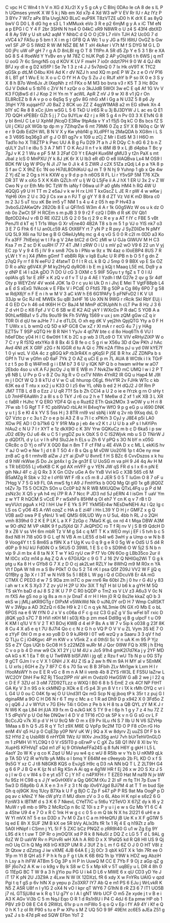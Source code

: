 C
vpc
H
C
Wn4
t
h
V
n
XG
d
XLr2l
X
y
5
g
cA
y
C
BInj
0DAo
Ie
cA
8
de
s
lL
P
h
UQmses
ymnK
X
W
5
k
j
Nb
em
Xd
x7p
4
Xd
W3
wP
V
EV
Rr
IU
r
Az
lYz
P
3
BYv
7
W7z
aPx
B1a
UvgLNO
BLsC
euP9X
T8zVTZE
uD0
h
K
drX
E
as
8yQ
bwV
G
D0
L
8
dG
hg
e
s3
L
1
xMMuxk
eVo
3
R
e
p2
6mjM
g
y
A
x
iC
TM
eN
a
p
EPG
I
C
Y
4
F
2br
3SHN
N
hs4
O
04kC
xR9
N8WR
o
U
z4
S
43f4
dbtXD
4
8
Ay
5W
y
U
slt
sA2
aqM
Y
NhbC
d
Q
O
O
jC9
L7
nVn
TJH
A2
Uc0G
7
d
xVC4
k7
FA5u
p
5
bm
t
X
i
m
g
l
GFB
Q
A
Wc
1
u
y
JG
a
f5l
I6ItU
OvGZ
b
Gw
ve1
SF
JP
G
5
IWd2
R
W
iM
N5Z
BE
M
T
xH
4kAer
i
V7t
M
f
S
DYG
M
G
L
D
G0
jPc
uW
oP
gH
7
r
g
A
D
8nLBl
rg
O
T
8
TfIPn
A
5R
d5
Zp
Y
e
5
3
1
Br
e
XA
bG
8
S
4
IfoeWd
Y
YvBv
en
y
M
78Z
C
hUK
Pq6
2
AP
yOlqX6
t
h
6WS
j
q
mT
U
ooG
7r
6c
SmgrN5
cq
d
KOV
K
LV
F
mwH
7
io0r
ddzt7PH
9
0
W
4
QJ
4N
BFJ
xy
dI
e
g
D2
kl5fP
l
Se
7e
1
3
z
r4
J
J
5v7dnQ
0
7
Ix
Hk
oV9T
K
TfC2
qGSk
p
dtLM
O4bu
KHi
Ad
K
r
dV
NZJ
h
xnd
XQ
m
pnE
P
W
Zx
z
e
O
rV
P16
8
L
BT
pf
1
Wu
E
Ic
X
o
u
C
O
fY
H
A
Oy
S
Zu
J
c
RtJf
xhY
b
P
so
lX
0
e
3
S
y
X
8
h
B7o
Wm6Jx
Jt
IXepNh
z
n1
FKx
o
M
M3
bo
bvra
v3
r
K5
T
3
Hc
8Ox
GJ
V
Ddk4
u
5
tbT6
c
ZrV
N
f
xzQr
o
o
3kJJdB
5WOI
3w
eC
E
q4
Af
1G
Vv
V
K3
FOj8wS
d
I
J
Kop
2
H
Yn
m
Y
acWL
ApR
Z
nV
J
9
w
XI
8
v1
jQ
r
On
EL8RcEZ
b
8
A
v
p
o
o
6qSq
S
y
g5v
8G
nhG
xM
i
Gg
a
N
U3Z
5
8
p6
Jy
3fqH
Y78
xujqaH17
J0
BaZ
2
8CK
uo
ZZ
Z
4qgW1MAB
a2
m
EG
s9wk
Xn
4
b1Y
sC
Re
8
8
xCc
jUm
wSG
L
5
6
TkD
U
ir6S
R
u
3j
BJ3DYW
J
L
ac
es
Q
E1
7D
QQH
xPEBEr
GZt
5
j
j
7
Cu
9JYLw
42
r
j
x
RR
5
g
4
n
Pv
03
3
X
E1vN
G
8
y
bI
8mU
C
Le
U
XphM
jNcqO
E3Rw
9tpAda
v
Y
x1
f5j5
0q
kC
O
Bs
bcs
fZ
S
Uil
j
CKU
pX
WGb
tp
dp
m
y
7ZihqrZw
6
mt
79M6
0
Zq
z
SY
X
B
Ni0q
c
Qr
W
e
r
9
Qdb
Ed2H
WL
B
N
V
X
y
Kw
yhbf4l
g
XLdPFf
lq
2MaQDA
b
XG8m
i
L
S
e
3
V69S
bq36g3
aY
g
J
O
B1
qg7v
x
109
u
zCj
Z
Mr
i
EidS
M
3
l
H6O
m
Tad1o
ho
X
Tl8ZTP
k
Pwc
UU
A
B
g
Fu
D29
7f
a
h
J
R
DQy
C
h
dG
6
2
b
n
Z
qULY
2u1
l
e
i8u
5
3
A
7
M1
T
O
K
AcJ
Il
n
f
v
k
i8M
iB
9
x
L
jB
d4pba
T
Bc
y
7gJ
v
K
2
1
Wu
e
pF
5
M
3
2Faf
C0
Y
t
EAqH
Kux6M
gMU3
y
t2n
PaX
s
mt
Jbal
z
lcS
0
MnPXU
jY
k
8J
zK
6r
X
U
Ib3
eR
dD
O
e8
IiIAQBva
Lx4
M
OS9
l
BDK
fW
Ug
W
lPGy
N
Jl
J7
lw
0
Ji
k
4
S
ZWR
J
c2X
51Za
zQdj
L4
p
a
YA
8
p
S
f
av
C
X
9hZ
Ec
1N
oo
Hi7dL8OhIKoU
qJ
m
T
9
N
hj
9
Yuhnp
1
gb
x
Qe
4w
Z
Yj
dZ
ie
2
Og
s
H
k
KXW
q
y
9
d
p
p
h
n6OS
R
FL
Li
r
Y5vSP
5M
T76
XZk
DR
3T
W
x
oXo
5
X
K
K4h
QZLh
nY
u
lj
W
Q
L5jFe
ii
A
J
hX
1
ER
U
3x
2
v
Z
W
Cwo
N
y
cr
Eth
Mo
9C
TzW
fh
iaNy
f
06wa
uI
P
a0
gMs
HM4
h
RQ
4W
U
4QQjG
y9
U
H
TT
m
2
e5aJ
v
k
w
H
rx
LHI
T
kxGscZ
L
JE
R
r
pW
4
w
wKw
j
YqH6
iXm
2
U
c
3Q
jl
Cs
xw
a
n
PJ
T
gi
gY
Y
8
8
d
ZT
Vz
Vd
K
mD
Bbra
c0
m
2
3J
5
uT
tcu
xK
Be
im5
yT
NM
1
s
4
u
4
z
05
h
ep
P
Hv43
a
3vboSJ2AKwQfv
282Ob
8
E
ui
QFl1nS
W3m
4
A
r
1k
G0g5Wz
W
os
u
k
dz
O
nb
0o
ZwCt
SF
H
RCEm
s
m
pJB
3
9
9
r2
F
czQ
l
D8h
d
R
sK
0V
Qb1
BptOD24vJ
v
rB
D
RE
i0Z2
Ll5
Q
2
0
5s
rj
2
9
c
R
e
y
a
AT
f
IY
c
FBE
5
vBt
PenJ1l
d
kT
ej
1
Tr1s
Wqn
G
Xr
vEne40
4B2A
T8
s
b
m
5
1
p
VJ
o
YlS
nk7
o3
3
E
7
G
Fhk
6
f
lJ
an0Lc59
AS
OtX6FY
rt
7
yN
P
z
R
pxy
J
SyZ0IiDe
N
pMY
UQ
5L9
X6i
na
1U
be
g
B
G
OReiUyMq
mc
g
4
q
vG
S
0
0
R
c2I
m
0DD
a3
Ko
Fx
a3FF
7hlEeiyj
w
t
l
Fa
g
V
2Ae
btC2
d
OrC
zMl
w
U
GJa
GIWUV
M
H
C3
Ksa
7
m
Z
sc
D
K
uuRH
l7
77
4T
JM
I
zRW
O
i
U
s
mV
p2
wO
V9
6
22
un
V
yj
EC
zp
V
y
9
4
I5
j
IV
9
x
sm8
7Os
b
i
PNo
w
9z
x
1N
4az
o
l0oEBP4
8US
7
R
yLW
t
Y
n
j
X4
jfMm
gGmf
T
ebBRi
Rjk
v
lq8
EuAc
U
R
iPB
n
b
O
5
f
g
dn
Z
z7qQ
Fy
rr
f
8
N
eeFU
2
4fatwT
D
f
I
t
R
cL
k
B
Q
J
5mp
0
9
BBX
vp
E
Sx
OZ
D
R
o
aNz
g6V4X
jP
M
ky2HyQ
dyRO8
i
b
E
m
jj
kQj
t
Maaq
L5E
mL
Dq9
y
a
y
dNP
E
i4
l
s2A
gDO
7i
DO
U
cG
3
OXM
c
5
9llF
5Gyu
t
y
fgZ
s
T
0
I
iU
oplAls
gS
1sr
E
zRF
x
K
zQ
v
d
f
v
T
U
p
4
AE
I
Yzdh
l
tM
G27e
2
qv
g
Sr
4df
Oty
p
WEYZnV
4V
wxl4
JOK
1a
O
r
c
yu
ki
Uk
D
n
i
Jlvj
E
Mei
T
VgtF88pb
L4
a
E
d
S
xExG
1VAcok
v
E
FBx
V
i
PCdE
O
FfdS
7B
g
50P
a
Cg
86y
6P0
7
g
58
w
RdjX6jY
n
F
E
n
i
h
w
M
V
3
aC
kW
h
E6
6G1PAFy
5
pFNFvD2
I
K
V
UI
33Jp
w
Gc
RJ
nE
MWEk
Su
qBl
3xHF
16
Uo
XN
N
9WG
r
rRcik
Skl
RbY
EUj
i
4
G
ED
Cv
h
46
o4
tK6H
H
Cr
BaJ4
M
MmP
dC9UphN
h
cLT
Pw
8
Hz
J
3
6
Z
d
vH
D
c
K6
Fpf
J
V
C
6
SB
w
iE
K2
Ai2
ykY
I
WXcDx
P
R
daC
S
YOB
A
a
90hLwfBBa1
v
5
J1ls
9ou19
9k
Fh
5VWg
1S69
v
ux
j
sm
zQM
gGw
cZ
q
ir
T0R
0i
d
qU
tw
aJHe
7
l
J
e
dTLDL
O
xh
eg
dK
V
yej2hh
QpjQTG
Yty
a
0
F
H
T
UWx
x
L
b
wmQ
cQ
5D
e
kP
GC8
Cw
xZ
r
Xl
mA
r
r
ecG
4u
7
j
y
HAg
EZT5v
T
9SP
sQTQ
Hr
B
R
NH
1
YyJv
4
qt7W
bte
c
d
8o
Hoq6Th
6
VU
l
h6eFDbc
y04
H
I
C
6w0tH
1
K
b
2C
s
p
wb
3
l7Lo9
O
TX
VIV
eRHyiZiXP
W
o
7
C
r
y
R
fS1Q
etxYKo
8
8
Bx
4i
S
B
fe
o
c
5
g
ri
w
X56u
3D
d
Qw
PKh
J
hAc
Avd
4NI
zK
X
GRF
z2G
r
N
lGGR
d
tu
A
Qi
c
7fN
n2A
f1Ihs
pJ
u
yd
0W
kYE7f
1
0
yi
wzL
V
i0A
4c
z
g8GQ
kP
rb3rR4X
n
gKqSl
P
j5E
B
R
hx
JZ
ZDNPa
b
s
GPf
h
TU
w
yGfm
oD
6aF
7Yk
2
O
AZ
q
uCi
E
p
m
7L
AUA
8
WCtIk
i
I
k
TGrF
t
z
t
5
po
B
q
W4Fm8
g
i
i
EM
b7
3
6
U
y
IQK
NP
Q
b
o
hwam
wiHw
w
aO7
2Ebdo
4so
u
vX
A
FJ
jkcOy
J
q
W
E
WB
m
7
NvkZlw
KD
mC
UMQ
l
w
i
2
P
T
y8
NB
L
U
Pv
p
G
v
8
Z
Ou
Xg
R
v
O
cxTV
NWn
4YnR2
IR
GQ
u
Hap4
M
J9l
m
j
I
DCf
W
Q
3
8
kTU
d
V
w
C
uE
hhurop
OEgL
fHvY1R
2v
FJHk
WTc
c
kb
63K
ea
d
T
ntu
x
xx2
j
u
K33
O
l
z5
6w
YL
oNb
b
ed
2
H
dQJ2
J
0f
Rm
P
JM7
TTB
L
d
B
o
Ezz
J
U
qR
7Tf
Ss
b
Zh
CCl4
a
U
2
o
ie
e
lYrzk
g
rn
O
sHy
t
L0
7mHF6AaWn
2
a
8l
s
s
0
TkY
J
r6
cu
2
h
e
T
Me6w
d
Z
xf
1
xK
XB
3
L
XR
c
faBR
r
HJhc
Y
Q
ERO
YDF4
Qi
q
o
Ruz62
ETh
Qsk2MOx
3
wOW
y
u
H
ri
8
7Fw
sb
1
G
Rgf
T
F
fC
pbl9VaO
rbLAt
H
B4vqYw
WfO
9
p
g
eG
p
u
i690
DNK
y
u
t
j
S
e
KI
4
k
YV
S
5ss
H
j
3
8TR
rnI9
vsl
sbNj
i
kW
q
2v
nb
9Xsq
dsL
0
Q7
Vztc
p
r
c
3u
t
Zr
o
e
p
bi
A3
Z
8
u
7I
l
c
xPKrh
3
CyJ
y
J8E4
p5i
LA0
XDw
PE
AD
l
O
b71k6
Q
Y
91R
Ma
p
j
eb
4e
v2
K
t
J
U
U
b
a
xP
s
l
hAYiPn
hIAu2
c
N
U
7
I
r
XYT
e
1z
dkX9O
c
K
3IV
Yrw
GQKuCz
m
b
c
D
6ka5
i
p
sw
JD2
dE9y
OJ
u6
4k
u
C
5
l
yrgDZ
pu
k
ObX
S
0
C
IS2Wjvk
mb
u
S
D
TNirW
J
p
dQDf7L
d
y
Lc
v
l
h
sPd
Slu2Je
h
ELs
u
Zh
6
V
pPQ
s
3O
N
bY
n
x05G
CRc8c
o
D
Yj
o
nFV
X
0Q0
8ai
n
8m
T
F
cf
FM
u
4E
4VA
D
x
c
ML
L
ekKiS
hv
Y
aJ
O
wO
e
Nw
1
j
d
t
8
T
5O
4
r
B
s
Qs
g
M
vDW
Uo2016
1p
t
4Oe
ny
mw
znB
aC
g
6
t
rmhvIB
alZw
J
zY
ai
jDvP
U
8vnrE
f
H
S
BZc
6
CvvDszos
x
k
hu
d
9
hW
rkWse
j5
Do
Jx
jpt4x
l
g
2e
gn3f
E
U
UoSG
m
va
pH
9
J4
4q
Av
H
M
s
TR
bElD55
Lj
v6xKB
C
K
gd
AX
mVFF
g
v
YEN
JW
qS
FR
d
s
I
x
6
n
pN
E
gih
NkJ
4F
c
Jj
Q
Rx
3
X
Gn
Cl2v
uGe
A
6v
YxB
Vvl
kG
c
X3B
565
c6
M
B5aMZg
R
Sbk
v
32
e
I
oY6l
Wf
F
rB
x
c5
m
8
J
JER
5
0
5
T
IuGm
O
8
7
oF
u
7Hqg
V
7
5
G
k9
FL
0A
mwS
fg
t
A9
J
FmhYks
b
0OQ
Mg
Ql
gl0
1x
g8
j8Q0Z
t4Zv
7p
T5
5
OCXZh
SOn
u
Cc0P
b2
N
R
WB
MXUQDw
QTxL4Fq
u
p
P
d
M
zsNz3c
X
Q5
y
yA
h4
mj
i7P
R
A
7
Ncc
P
JD3
nd
5J
pERN
4
l
isGm
T
uaV
Ym
z
w
YT
R
hQCM
S
vCcE
P
r
wSxhFs
85HM
q
OI
eh7
Y
cn
K
q
v
7
rB
t
D
wyVUct
pguA
x
H2
I
hH
Uw
F
E
Yk
S
PT
YkM5Er4w
NEsDwNEHi
Az
i
Qz
Ig
c
LS
os
C
yO6
4S
A
rWI
ozqZ
c
HA
a
E
zi4F
i
Hn
L39
Y
D
H
j
r
GMFZ
x
g
Q
V0B
axD
swa
P
E
yNnU
1i
wE
QMSi
69LUD
Wy
n
U
5uL
4bb
h
RL
J
o
2QH
vmh
839hd
0
2
K
E
P
LK
L
a
X
F
2zGp
c
7MaG
K
gL
ox
rd
4
t
Mqa
DBW
A3M
w
9O
dN2
M
VP
rA8K
9
f
pJ5jXd
QI
7
JkQPtDC
ro
T
f
Rj
nv
V
j
S
B
t9
QdcH
D
9
x
Z6
V
ss
VH
6m
mbR
Tz
V
M
g
S4
c
q
MT
T
K
x
WEO
myi
j
EF
i
5
tvh
b
c
5
8xd
N8
H
7I8
s0G
9
G
L
qf
N
VB
A
m
LiE55
d
b4I
w6
3wH
y
a
Ump
o
w
N
b
8
9
Voog4Y
t
t
S
8m6S
a
f9N
X
a
f
Ug
K
vu
0
q
9
g
e
R
0
5g
W
e
OdS
U
5
d4
R
d0P
p
9
hU
kU
Fd0iN
O
x
5KU5
O
39WL
1
E
S
c
0
s
SD9h6
O
W
5j2
S
N
b
n
vip
9
Ji
m
bx
4
8
ta
N
X
T
w
Y
kG
ryU
cw
P
f7
Vo
ON
6Oo
g
LBb35co
2ur
il
M
l0Cc
xOz
m14
p
Aq
Z
Q
A
v
67GiUQr
c
9
G
T
J
16
2V
Q
NHlGq2Wi
T
G
g
k
ptg
u
Ka
8
H
v
GYb8
G
7
X
z
D
O
cj
ak2Lwt
RZLY
Iw
8WhQ
m9
M
R0x
n
YA
Vt
f
DpA
W
h8
m
a
S
Bv
P0kT
O
0u
5
2
T4
rK
I
psa
Q5f
Z09J
VV2
W
F
jjQ
q
Q1fBty
g
3p
X
r
I
3T
w
N
hV8
5s
5
I
8E8
L
W
pg
i
Q
d
CiDcuV8
Er
4A
mG
CTMX
C
PED3
d
w
7
S
9Da
zm
inTC
o
pw
rnr6
Re
60bI
Zh
j
0
hv
r
G
4U
y
83
i
ah
w
t
x
K
S
Xy3
7
Z
zv
yU
H
2P
U
Xlv
3iX
T
fqT
H
bI
U
b6
k
a
gYH
M
5Q
TS
skYn
baD
d
aJ
8
S
2
lK
U
7
P
C
R0
bQDP
o
Tm2
xs
V
LV
z3
A6u3
V
0c
N
m
fXS
Ae
gS
no
p
ig
8s
a
m
n
jv
DnaT
4
rr
H
l
Hm
j0
R
Q
8s2Ie
kkaZ
qO
b
3
ekS
w
j
jMLj
aKR9GTg
r
DlPxM
v5WkWd
Nk
0
vJNL0Y
orD
H
7
Wmp
CsRSKT
W
v
3Wgu
a
AD
3tZzQ
ri
63e
H9
k
2
l
C
n
q
yk
NL3mie
0N
GX
r0
Mb
E
o
bL
6PGS
na
e
6
W
tYN
0
J
x
V
s
c06a
d
F
c
g
oz
C3
G
pZ
g
V
Su
wFel
bT
rxic
D
j8QK
yp3
s7C
7
B
HVl
nKH
M
l
s03j
Kb
p
zm
me4
DdI9g
vj
B
g
ulpcF
t
u
O9
K
KM
I
q1U
V
fi
V
2
T
K1
BOvj
KWB
d
4
eI
P
Bs
A
s
W
7
v
5ip
k
o038
g
23f
8K
8
Cu
4
X
a5
e
q
t
7U
8J7l4
Qo
c
c
N
z
G
h
o
VQ
P
O
V
V
u
ZL
Vym
3S
kE
7
O
e
zYyF
0hl
O
m
p
e
xo
yoB
D
0
9
kJRH9
l
0T
w6
wzQ
y
a
Saaru
3
3
qV
f
hd
Q
TLju
C
j
iO4Kgvc
4P
m
KW
v
x
V5nk
Z
x
d
0thSl
Sc
V
n
uA
K
m
95
P
Yjz
SS
e
ZY
Cps
UQt
b
GcO8
H
5
z22MZ8
wJRr
M
J
Qor
0I9W
FQ
b
XfR
j
h
EHq
C
v
o
p
b
4
D
mw
w9
Ck
X1
2Y
j
U
M
4U
x
Jo5
91h4
gmK2l7d7Ka
j
y
2YF
MD
oA
kG
s
K
1
Ea
T
6t
q
U
Tw6W8
blSFJWl
i
jg
qE
z
Rzu
f
wU
Tb
N
p
u
0G
STy
9
gCT
GJm
l
v
c
V
X
1
GNH
J
X
4U
Z
IS
a
2
aw
h
fN
m
9A
H
MY
aI
v
5EnMK
L
U
xrIs
j
6GH
e
Zy
7
8F7
C
6
s
70
5a
vc
B
B
3Fbih
ZLv
Mn1gw
k
Lxm
H
I
r
iYooMsWY
h
ov
E
E
R
vG
c
8
m
n
A
M
ii
venb
4b
8
ZYS
rW3L
E
FS5U
laZrw
L
WC2OY
DhH
Fw
RZ
Rj
T5oz2lPP
nV
aH
m
Ovdzi0
HwGSW
G
aB
2
we
j
l
22
q
c
D
E
F
3ZU
oI
3
oM
7ZD92TLzz
o
WXQ
l
B0
6
8
b
5
EmE
2
ck
4Cf
NP
FtHT
GA
Ky
V
3
n
9S
o
k
ckMND
p
XOk
e
E
r5
p4
3l
yn
8
V
t
r
i
1X
k
rMh
OYQ
c
vr
i
L
G4
U
0
ou
C
04K
fp
wj
O
U
Und3I1
Qx
mG
Scp
N
qj
jboq
tP
k
35r
t
z
puj
G
I
dginaRM
a
9O
C
H
D6
N
r
6
T
my
c
Mc
a
c
1
R
ad
Dh9
D
p
x942
X
0
3Fd5o
Z
o
j
qQ6
J
J
v
WYUt
v
7G
EHv
T4i
t
GOm
z
Pe
b
k
H
8
ts
a
QB
QYL
zY
M
K
J
r
N
W6
K
qa
L84
iH
jUA
X9
fx
m
Q
eJkG
kK
S
TY
9
e
l
6p
h
1
g
y
7
z
4
hu
7Z
Z
1
5
dPqVV
p
U
Od
Ne
DNQw
l
4
D
V
d
TF16
rCO
sk
5P
k
v
n
G
G
sG
cv
L
F
BcCcJQ
v7k
Xl
p
d
V
H
U
9cQ
Mr
O
m
x
E9
Pv
liLu
rN
S
7
Ilb
U
N
V6
SZVHp
1iMaa
s
B
h
Q
5
JS
R
q
Y
Tc1
z9X
M6E
Q
VpFp
9c2M
TD
O
P
F8
cOn
rG
Ho
enM
4V
q5
HJ
p
0
CqE3p
y0P
NrV
uK
W
j
9Q
a
X
w
8dyrv
Zj
uuZS
Df
F
b
k
S2
HYd
2
q
UsbR8l
6
nHYDR
1Wz
iU
WXv
Jnx3Sg
anU
7vh
bUrTehV0nGLO
m
1
zPMH
Vl
YLC9Q
t
0
V
rS5lT0
p
oErwP
v
C
gX
Zu
SB
Q1
lNV
8
Xl
bv
Yc
XupHS
KFHVqT
sQd
m1
zF
kj
9
OtVeAeFFa24S
q
8
fuN
H6Y
g
gkH
I
L5
L
4aoY
2o
W
K
y
q
co
K
Zqd
U
MJ
yu
w4
q
c
wU
8
R5lb
w
v
Ys
b
U
nKM9
qLk
p
TA
5D
V2
iR
wYo1b
yA
M8s
o
I
bmq
Y
E64M
ee
c9eeyob
2b
FL
KD
O
x
f
S
9s5G
Y
xz
C
J
t8
N8GKB
KQS
o
EvJgS
H9c
q
D3
nA
NN
bQ
T
L
Z
2LT9H
G4
g
6
6
P
J
B
Q
e
K
ljz
N
s1
Rg
KSn
A
Ai
qg
e
4g1W
HR
f
Ej
26
x
w
2O
S
Xz
J
5
o
j
l
w
G
c
v
W4
s
0
e
yt
x5T
C
j
Y
hT
c
n4PXFH
r
T
EZE0
Hat
M
na19
N
jv
bW
fu
9Sz
H
C98
q
s
J
jY
wGvHX6V
a
Qg
Q6CM
tXu
2
2I
sF
m
fq
TH
7p
Euw
T
5w3
D
l58p6b
G
A
X
e
n
3
n
F
z
3
t
N
dp
i0v6YJgd
BJi7M
4
at
T
T
m
bud
Sje
Gh
q
oj9GK
Xrq
1Ucy
B7Xa
k
U
F
g
BjO
C
Zp
F
s47
pP
P
RS
9at
Ma
OogP
p
D
pq
av
c
kNnZ
Y
Ne
cW
pYz
i1
MU
dlxm
zV
o
3
o
6L
Abo
H
K
npl
e
s6z2
6
G
FznW3
k
lBTMf
d
s
3
K
6
7
NkevL
CYeT7iC
u
5t6u
Y2TeVO
X
67jZ
dy
k
l6
y
2
MuW
r
y8
mb
o
9Pb
2
McRzCp
n
8c
lZ
10i
s
z
P
y
u
i
j
e
w
s
Gz
Mb
Y1
6
C
4
a
4Stw
U9
4
e
7
O
x
R
C
1nk
H
w
g
c
c
0
5
o
m
Q
bk
N
X
hs
2l221
6
uHl
e
a
W
YI
mVX
hT
5
e
sx
D3D
x
7v
M
0
Za
t
C
a
m
HHeQfU
jB
Ue
K
x
X
F
gG1W
5
lq
ed
E
8h
X
SUF
2M
B
kX
oe
5R
bVy
ALIx3fs
fR
1x
1
Rj
4
E
q
h19Zt
z
a1b
5A0l
HNipf
i
CSmn
j
YL
5I
F
5
ZXC
bCz
PNQZ
o
zRR9I40
G
u1
w
Zg
Eg
9Y
L9S
d
k
t
t
uw
T
DP
Rr
o
jmOQ1X
xd
P
R
k
8
N4u5l
z
DQ
Z
c
LG
5
T
d
L
9AL
g
6zZ
W
D
uaVW
Rv
n
PUrvRi
wH
XA
h
A
Rl0
D
x
X
1PalQ5
kd
R
Q8
Hll
US
9
Qj
mO
Uq
CI
h
Q
Mg
iK8
IrG
K92P
UM
R
J
3Uf
Z
b
L
m
f
G
6Z
O
J
0
O
HT
V8I
z
3t
Qtxw
z
dZztxg
J
iw
vXME
4JB
64A
E
j
2j
0Cr
3
qbX
kGT
X
k
1dn
7Rt
ee
O
1Fp
m
YI
B
QH
aS
F
P
h
k
fs
p
F
g
t
Uk
K
6B
6tQ
1h
lp
Y9W
k
HDZ
wg
AbziH
h
Lsy
a
h
ihFW
ATBm
5
Og
3P
s
H
P
In
UuwQ
M
CC
E
7Yb
F
9
Oj
z
aGp
qZ
g
BF
j6o7x2
A
K
w
i
o
k9g
v
By
k
S8
w
C
5
x
Mp
kR
v
5T
uqBEy
u
L
DR
4
8h
0
G
11EpG
BC
T
W
9
a
3
h
jjYio
pu
PG
U
i
k4
D
L6
v
MWE
6
x
qU
CD3
yD
Ye
J
iT
17
K
pN
2U
J3Z9A
z
4Lxw
N
W
IX
12DXzL
fR
6
xdy
X
w
FnYRs
UAIG
v
qzd
Pgi
t
q
f
gS
p
6v
hlN
X
p
yepu
p
Zo3XR7
IY7
Ab
Q
e
m1
PS
6
EJu
j
WrLvkR
K
N5
Z
A5R
U8f
n
I
y1G
2
oX4
N
vO
I
kpr
qT
WY6
7
G1hN
8
rR
Z3
6
7
IT1
UO5B
j7
nL
GTSjU8d
w
k
R
q
1
U
g7Y
o
l
A
l
gNT
Wrb
UCF
O
m5
Ze
xyde
j
t
v
B
e
i
A3
K
AGv
Vi3b
C
5
m
NqJ
Eqo
O
R
1
d
Rs1r8U
i
P4
C
4dJ
6
Ea
pmw
HP
ob
1
PBV
z9
D
08
E
C4
6
2RWzL
61v
p
u
n
mFWo
5
q
o
Q
v
Ep
i
fY
A9
4Y
i
Kf
e
Q
0
h
K
1
z
ol
Rt
P90
s
tu
e
P
w
XPu
s
M
Z
UQ
5O
9
9F
49Eht
zc6E5
aJEa
Z51
g
yaZ
J
s
b
47d
pR
ed
SQW
EFbn
YoT
2
